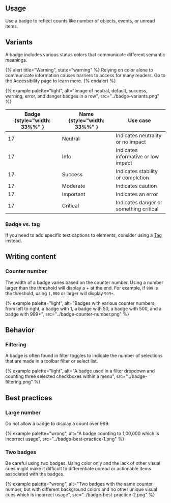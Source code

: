 ## Usage 
Use a badge to reflect counts like number of objects, events, or unread items.

## Variants

A badge includes various status colors that communicate different semantic 
meanings.

{% alert title="Warning", state="warning" %}
Relying on color alone to communicate information causes barriers to access for 
many readers. Go to the Accessibility page to learn more.
{% endalert %}

{% example palette="light",
          alt="Image of neutral, default, success, warning, error, and danger 
          badges in a row",
          src="../badge-variants.png" %}

| Badge {style="width: 33%%" }             | Name {style="width: 33%%" } | Use case                               |
| ---------------------------------------- | --------------------------- | -------------------------------------- |
| <rh-badge>17<rh-badge>                   | Neutral                     | Indicates neutrality or no impact      |
| <rh-badge state="info">17<rh-badge>      | Info                        | Indicates informative or low impact    |
| <rh-badge state="success">17<rh-badge>   | Success                     | Indicates stability or completion      |
| <rh-badge state="moderate">17<rh-badge>  | Moderate                    | Indicates caution                      |
| <rh-badge state="important">17<rh-badge> | Important                   | Indicates an error                     |
| <rh-badge state="critical">17<rh-badge>  | Critical                    | Indicates danger or something critical |

### Badge vs. tag

If you need to add specific text captions to elements, consider using a 
[Tag](/elements/tag) instead.

## Writing content

### Counter number

The width of a badge varies based on the counter number. Using a number larger 
than the threshold will display a + at the end. For example, if `999` is the 
threshold, using `1,000` or larger will display `999+`.

{% example palette="light",
  alt="Badges with various counter numbers; from left to right, a badge with 1, a badge with 50, a badge with 500, and a badge with 999+",
  src="../badge-counter-number.png" %}


## Behavior
### Filtering
A badge is often found in filter toggles to indicate the number of selections 
that are made in a toolbar filter or select list.

{% example palette="light",
          alt="A badge used in a filter dropdown and counting three selected checkboxes within a menu",
          src="../badge-filtering.png" %}

## Best practices

### Large number

Do not allow a badge to display a count over 999.

{% example palette="wrong",
          alt="A badge counting to 1,00,000 which is incorrect usage",
          src="../badge-best-practice-1.png" %}

### Two badges

Be careful using two badges. Using color only and the lack of other visual cues 
might make it difficult to differentiate unread or actionable items associated 
with the badges.

{% example palette="wrong",
          alt="Two badges with the same counter number, but with different background colors and no other unique visual cues which is incorrect usage",
          src="../badge-best-practice-2.png" %}
